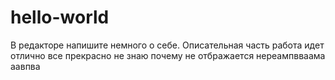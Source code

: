 # hello-world
В редакторе напишите немного о себе.
Описательная часть
работа идет отлично 
все прекрасно
не  знаю почему не отбражается
нереампвваама
аавпва

